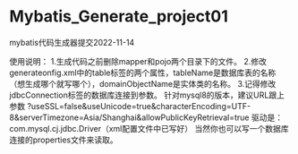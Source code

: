 # Mybatis_Generate_project01
mybatis代码生成器提交2022-11-14

使用说明：
1.生成代码之前删除mapper和pojo两个目录下的文件。
2.修改generateonfig.xml中的table标签的两个属性，tableName是数据库表的名称（想生成哪个就写哪个），domainObjectName是实体类的名称。
3.记得修改jdbcConnection标签的数据库连接到参数。
针对mysql8的版本，建议URL跟上参数
?useSSL=false&amp;useUnicode=true&amp;characterEncoding=UTF-8&amp;serverTimezone=Asia/Shanghai&amp;allowPublicKeyRetrieval=true
驱动是：com.mysql.cj.jdbc.Driver（xml配置文件中已写好）
当然你也可以写一个数据库连接的properties文件来读取。

